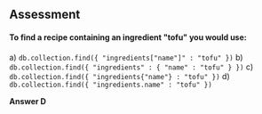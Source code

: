 ## Assessment

#### To find a recipe containing an ingredient "tofu" you would use:

a) `db.collection.find({ "ingredients["name"]" : "tofu" })`
b) `db.collection.find({ "ingredients" : { "name" : "tofu" } })`
c) `db.collection.find({ "ingredients{"name"} : "tofu" })`
d) `db.collection.find({ "ingredients.name" : "tofu" })`

**Answer D**

